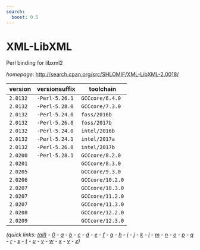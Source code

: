 ```yaml
---
search:
  boost: 0.5
---
```

# XML-LibXML

Perl binding for libxml2

*homepage*: <http://search.cpan.org/src/SHLOMIF/XML-LibXML-2.0018/>

version | versionsuffix | toolchain
--------|---------------|----------
``2.0132`` | ``-Perl-5.26.1`` | ``GCCcore/6.4.0``
``2.0132`` | ``-Perl-5.28.0`` | ``GCCcore/7.3.0``
``2.0132`` | ``-Perl-5.24.0`` | ``foss/2016b``
``2.0132`` | ``-Perl-5.26.0`` | ``foss/2017b``
``2.0132`` | ``-Perl-5.24.0`` | ``intel/2016b``
``2.0132`` | ``-Perl-5.24.1`` | ``intel/2017a``
``2.0132`` | ``-Perl-5.26.0`` | ``intel/2017b``
``2.0200`` | ``-Perl-5.28.1`` | ``GCCcore/8.2.0``
``2.0201`` |  | ``GCCcore/8.3.0``
``2.0205`` |  | ``GCCcore/9.3.0``
``2.0206`` |  | ``GCCcore/10.2.0``
``2.0207`` |  | ``GCCcore/10.3.0``
``2.0207`` |  | ``GCCcore/11.2.0``
``2.0207`` |  | ``GCCcore/11.3.0``
``2.0208`` |  | ``GCCcore/12.2.0``
``2.0209`` |  | ``GCCcore/12.3.0``


*(quick links: [(all)](../index.md) - [0](../0/index.md) - [a](../a/index.md) - [b](../b/index.md) - [c](../c/index.md) - [d](../d/index.md) - [e](../e/index.md) - [f](../f/index.md) - [g](../g/index.md) - [h](../h/index.md) - [i](../i/index.md) - [j](../j/index.md) - [k](../k/index.md) - [l](../l/index.md) - [m](../m/index.md) - [n](../n/index.md) - [o](../o/index.md) - [p](../p/index.md) - [q](../q/index.md) - [r](../r/index.md) - [s](../s/index.md) - [t](../t/index.md) - [u](../u/index.md) - [v](../v/index.md) - [w](../w/index.md) - [x](../x/index.md) - [y](../y/index.md) - [z](../z/index.md))*

